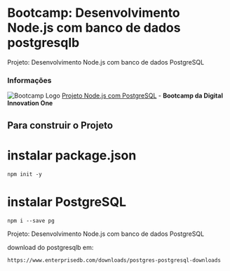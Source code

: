 # Bootcamp: Desenvolvimento Node.js com banco de dados postgresqlb
 Projeto: Desenvolvimento Node.js com banco de dados PostgreSQL
### Informações

![Bootcamp Logo](https://img.shields.io/badge/-Postgress-333333?style=flat&logo=postgress "Logo") [Projeto Node.js com PostgreSQL](https://github.com/artstar10/Dio/tree/master/spread-fullstack-developer/node)  - **Bootcamp da Digital Innovation One**

## Para construir o Projeto 
# instalar package.json
```
npm init -y
```
# instalar PostgreSQL
```
npm i --save pg

```
 Projeto: Desenvolvimento Node.js com banco de dados PostgreSQL

download do postgresqlb em: 
```
https://www.enterprisedb.com/downloads/postgres-postgresql-downloads
```